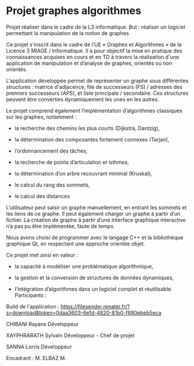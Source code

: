 # Projet graphes algorithmes
Projet réaliser dans le cadre de la L3 informatique. But : réaliser un logiciel permettant la manipulation de la notion de graphes

Ce projet s'inscrit dans le cadre de l’UE « Graphes et Algorithmes » de la Licence 3 MIAGE / Informatique. Il a pour objectif la mise en pratique des connaissances acquises en cours et en TD à travers la réalisation d'une application de manipulation et d’analyse de graphes, orientés ou non orientés.

L'application développée permet de représenter un graphe sous différentes structures : matrice d'adjacence, file de successeurs (FS) / adresses des premiers successeurs (APS), et liste principale / secondaire. Ces structures peuvent être converties dynamiquement les unes en les autres.

Le projet comprend également l’implémentation d’algorithmes classiques sur les graphes, notamment :

- la recherche des chemins les plus courts (Dijkstra, Dantzig),

- la détermination des composantes fortement connexes (Tarjan),

- l’ordonnancement des tâches,

- la recherche de points d’articulation et isthmes,

- la détermination d’un arbre recouvrant minimal (Kruskal),

- le calcul du rang des sommets,

- le calcul des distances

L’utilisateur peut saisir un graphe manuellement, en entrant les sommets et les liens de ce graphe. Il peut également charger un graphe à partir d’un fichier. La création de graphe à partir d’une interface graphique interactive n’a pas pu être implémentée, faute de temps.

Nous avons choisi de programmer avec le langage C++ et la bibliothèque graphique Qt, en respectant une approche orientée objet.

Ce projet met ainsi en valeur :

- la capacité à modéliser une problématique algorithmique,

- la gestion et la conversion de structures de données dynamiques,

- l’intégration d’algorithmes dans un logiciel complet et réutilisable.
Participants :

Build de l'application : https://filesender.renater.fr/?s=download&token=0daa3603-6e1d-4820-81b0-f880ebeb5eca 

CHIBANI Rayane Développeur

XAYPHRARATH Sylvain Développeur - Chef de projet

SANNA Lorris Développeur

Encadrant : M. ELBAZ M.
